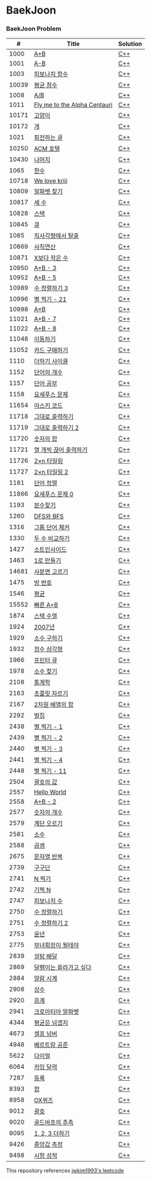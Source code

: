 BaekJoon
========

### BaekJoon Problem

| # | Title | Solution |
|---| ----- | -------- | 
| 1000 | [A+B](https://www.acmicpc.net/problem/1000) | [C++](https://github.com/JINwonLEE/genuine/blob/master/BaekJoon/1000.cpp) |
| 1001 | [A-B](https://www.acmicpc.net/problem/1001) | [C++](https://github.com/JINwonLEE/genuine/blob/master/BaekJoon/1001.cpp) |
| 1003 | [피보나치 함수](https://www.acmicpc.net/problem/1003) | [C++](https://github.com/JINwonLEE/genuine/blob/master/BaekJoon/1003.cpp) |
| 10039 | [평균 점수](https://www.acmicpc.net/problem/10039) | [C++](https://github.com/JINwonLEE/genuine/blob/master/BaekJoon/10039.cpp) |
| 1008 | [A/B](https://www.acmicpc.net/problem/1008) | [C++](https://github.com/JINwonLEE/genuine/blob/master/BaekJoon/1008.cpp) |
| 1011 | [Fly me to the Alpha Centauri](https://www.acmicpc.net/problem/1011) | [C++](https://github.com/JINwonLEE/genuine/blob/master/BaekJoon/1011.cpp) |
| 10171 | [고양이](https://www.acmicpc.net/problem/10171) | [C++](https://github.com/JINwonLEE/genuine/blob/master/BaekJoon/10171.cpp) |
| 10172 | [개](https://www.acmicpc.net/problem/10172) | [C++](https://github.com/JINwonLEE/genuine/blob/master/BaekJoon/10172.cpp) |
| 1021 | [회전하는 큐](https://www.acmicpc.net/problem/1021) | [C++](https://github.com/JINwonLEE/genuine/blob/master/BaekJoon/1021.cpp) |
| 10250 | [ACM 호텔](https://www.acmicpc.net/problem/10250) | [C++](https://github.com/JINwonLEE/genuine/blob/master/BaekJoon/10250.cpp) |
| 10430 | [나머지](https://www.acmicpc.net/problem/10430) | [C++](https://github.com/JINwonLEE/genuine/blob/master/BaekJoon/10430.cpp) |
| 1065 | [한수](https://www.acmicpc.net/problem/1065) | [C++](https://github.com/JINwonLEE/genuine/blob/master/BaekJoon/1065.cpp) |
| 10718 | [We love kriii](https://www.acmicpc.net/problem/10718) | [C++](https://github.com/JINwonLEE/genuine/blob/master/BaekJoon/10718.cpp) |
| 10809 | [알파벳 찾기](https://www.acmicpc.net/problem/10809) | [C++](https://github.com/JINwonLEE/genuine/blob/master/BaekJoon/10809.cpp) |
| 10817 | [세 수](https://www.acmicpc.net/problem/10817) | [C++](https://github.com/JINwonLEE/genuine/blob/master/BaekJoon/10817.cpp) |
| 10828 | [스택](https://www.acmicpc.net/problem/10828) | [C++](https://github.com/JINwonLEE/genuine/blob/master/BaekJoon/10828.cpp) |
| 10845 | [큐](https://www.acmicpc.net/problem/10845) | [C++](https://github.com/JINwonLEE/genuine/blob/master/BaekJoon/10845.cpp) |
| 1085 | [직사각형에서 탈출](https://www.acmicpc.net/problem/1085) | [C++](https://github.com/JINwonLEE/genuine/blob/master/BaekJoon/1085.cpp) |
| 10869 | [사칙연산](https://www.acmicpc.net/problem/10869) | [C++](https://github.com/JINwonLEE/genuine/blob/master/BaekJoon/10869.cpp) |
| 10871 | [X보다 작은 수](https://www.acmicpc.net/problem/10871) | [C++](https://github.com/JINwonLEE/genuine/blob/master/BaekJoon/10871.cpp) |
| 10950 | [A+B - 3](https://www.acmicpc.net/problem/10950) | [C++](https://github.com/JINwonLEE/genuine/blob/master/BaekJoon/10950.cpp) |
| 10952 | [A+B - 5](https://www.acmicpc.net/problem/10952) | [C++](https://github.com/JINwonLEE/genuine/blob/master/BaekJoon/10952.cpp) |
| 10989 | [수 정렬하기 3](https://www.acmicpc.net/problem/10989) | [C++](https://github.com/JINwonLEE/genuine/blob/master/BaekJoon/10989.cpp) |
| 10996 | [별 찍기 - 21](https://www.acmicpc.net/problem/10996) | [C++](https://github.com/JINwonLEE/genuine/blob/master/BaekJoon/10996.cpp) |
| 10998 | [A×B](https://www.acmicpc.net/problem/10998) | [C++](https://github.com/JINwonLEE/genuine/blob/master/BaekJoon/10998.cpp) |
| 11021 | [A+B - 7](https://www.acmicpc.net/problem/11021) | [C++](https://github.com/JINwonLEE/genuine/blob/master/BaekJoon/11021.cpp) |
| 11022 | [A+B - 8](https://www.acmicpc.net/problem/11022) | [C++](https://github.com/JINwonLEE/genuine/blob/master/BaekJoon/11022.cpp) |
| 11048 | [이동하기](https://www.acmicpc.net/problem/11048) | [C++](https://github.com/JINwonLEE/genuine/blob/master/BaekJoon/11048.cpp) |
| 11052 | [카드 구매하기](https://www.acmicpc.net/problem/11052) | [C++](https://github.com/JINwonLEE/genuine/blob/master/BaekJoon/11052.cpp) |
| 1110 | [더하기 사이클](https://www.acmicpc.net/problem/1110) | [C++](https://github.com/JINwonLEE/genuine/blob/master/BaekJoon/1110.cpp) |
| 1152 | [단어의 개수](https://www.acmicpc.net/problem/1152) | [C++](https://github.com/JINwonLEE/genuine/blob/master/BaekJoon/1152.cpp) |
| 1157 | [단어 공부](https://www.acmicpc.net/problem/1157) | [C++](https://github.com/JINwonLEE/genuine/blob/master/BaekJoon/1157.cpp) |
| 1158 | [요세푸스 문제](https://www.acmicpc.net/problem/1158) | [C++](https://github.com/JINwonLEE/genuine/blob/master/BaekJoon/1158.cpp) |
| 11654 | [아스키 코드](https://www.acmicpc.net/problem/11654) | [C++](https://github.com/JINwonLEE/genuine/blob/master/BaekJoon/11654.cpp) |
| 11718 | [그대로 출력하기](https://www.acmicpc.net/problem/11718) | [C++](https://github.com/JINwonLEE/genuine/blob/master/BaekJoon/11718.cpp) |
| 11719 | [그대로 출력하기 2](https://www.acmicpc.net/problem/11719) | [C++](https://github.com/JINwonLEE/genuine/blob/master/BaekJoon/11719.cpp) |
| 11720 | [숫자의 합](https://www.acmicpc.net/problem/11720) | [C++](https://github.com/JINwonLEE/genuine/blob/master/BaekJoon/11720.cpp) |
| 11721 | [열 개씩 끊어 출력하기](https://www.acmicpc.net/problem/11721) | [C++](https://github.com/JINwonLEE/genuine/blob/master/BaekJoon/11721.cpp) |
| 11726 | [2×n 타일링](https://www.acmicpc.net/problem/11726) | [C++](https://github.com/JINwonLEE/genuine/blob/master/BaekJoon/11726.cpp) |
| 11727 | [2×n 타일링 2](https://www.acmicpc.net/problem/11727) | [C++](https://github.com/JINwonLEE/genuine/blob/master/BaekJoon/11727.cpp) |
| 1181 | [단어 정렬](https://www.acmicpc.net/problem/1181) | [C++](https://github.com/JINwonLEE/genuine/blob/master/BaekJoon/1181.cpp) |
| 11866 | [요세푸스 문제 0](https://www.acmicpc.net/problem/11866) | [C++](https://github.com/JINwonLEE/genuine/blob/master/BaekJoon/11866.cpp) |
| 1193 | [분수찾기](https://www.acmicpc.net/problem/1193) | [C++](https://github.com/JINwonLEE/genuine/blob/master/BaekJoon/1193.cpp) |
| 1260 | [DFS와 BFS](https://www.acmicpc.net/problem/1260) | [C++](https://github.com/JINwonLEE/genuine/blob/master/BaekJoon/1260.cpp) |
| 1316 | [그룹 단어 체커](https://www.acmicpc.net/problem/1316) | [C++](https://github.com/JINwonLEE/genuine/blob/master/BaekJoon/1316.cpp) |
| 1330 | [두 수 비교하기](https://www.acmicpc.net/problem/1330) | [C++](https://github.com/JINwonLEE/genuine/blob/master/BaekJoon/1330.cpp) |
| 1427 | [소트인사이드](https://www.acmicpc.net/problem/1427) | [C++](https://github.com/JINwonLEE/genuine/blob/master/BaekJoon/1427.cpp) |
| 1463 | [1로 만들기](https://www.acmicpc.net/problem/1463) | [C++](https://github.com/JINwonLEE/genuine/blob/master/BaekJoon/1463.cpp) |
| 14681 | [사분면 고르기](https://www.acmicpc.net/problem/14681) | [C++](https://github.com/JINwonLEE/genuine/blob/master/BaekJoon/14681.cpp) |
| 1475 | [방 번호](https://www.acmicpc.net/problem/1475) | [C++](https://github.com/JINwonLEE/genuine/blob/master/BaekJoon/1475.cpp) |
| 1546 | [평균](https://www.acmicpc.net/problem/1546) | [C++](https://github.com/JINwonLEE/genuine/blob/master/BaekJoon/1546.cpp) |
| 15552 | [빠른 A+B](https://www.acmicpc.net/problem/15552) | [C++](https://github.com/JINwonLEE/genuine/blob/master/BaekJoon/15552.cpp) |
| 1874 | [스택 수열](https://www.acmicpc.net/problem/1874) | [C++](https://github.com/JINwonLEE/genuine/blob/master/BaekJoon/1874.cpp) |
| 1924 | [2007년](https://www.acmicpc.net/problem/1924) | [C++](https://github.com/JINwonLEE/genuine/blob/master/BaekJoon/1924.cpp) |
| 1929 | [소수 구하기](https://www.acmicpc.net/problem/1929) | [C++](https://github.com/JINwonLEE/genuine/blob/master/BaekJoon/1929.cpp) |
| 1932 | [정수 삼각형](https://www.acmicpc.net/problem/1932) | [C++](https://github.com/JINwonLEE/genuine/blob/master/BaekJoon/1932.cpp) |
| 1966 | [프린터 큐](https://www.acmicpc.net/problem/1966) | [C++](https://github.com/JINwonLEE/genuine/blob/master/BaekJoon/1966.cpp) |
| 1978 | [소수 찾기](https://www.acmicpc.net/problem/1978) | [C++](https://github.com/JINwonLEE/genuine/blob/master/BaekJoon/1978.cpp) |
| 2108 | [통계학](https://www.acmicpc.net/problem/2108) | [C++](https://github.com/JINwonLEE/genuine/blob/master/BaekJoon/2108.cpp) |
| 2163 | [초콜릿 자르기](https://www.acmicpc.net/problem/2163) | [C++](https://github.com/JINwonLEE/genuine/blob/master/BaekJoon/2163.cpp) |
| 2167 | [2차원 배열의 합](https://www.acmicpc.net/problem/2167) | [C++](https://github.com/JINwonLEE/genuine/blob/master/BaekJoon/2167.cpp) |
| 2292 | [벌집](https://www.acmicpc.net/problem/2292) | [C++](https://github.com/JINwonLEE/genuine/blob/master/BaekJoon/2292.cpp) |
| 2438 | [별 찍기 - 1](https://www.acmicpc.net/problem/2438) | [C++](https://github.com/JINwonLEE/genuine/blob/master/BaekJoon/2438.cpp) |
| 2439 | [별 찍기 - 2](https://www.acmicpc.net/problem/2439) | [C++](https://github.com/JINwonLEE/genuine/blob/master/BaekJoon/2439.cpp) |
| 2440 | [별 찍기 - 3](https://www.acmicpc.net/problem/2440) | [C++](https://github.com/JINwonLEE/genuine/blob/master/BaekJoon/2440.cpp) |
| 2441 | [별 찍기 - 4](https://www.acmicpc.net/problem/2441) | [C++](https://github.com/JINwonLEE/genuine/blob/master/BaekJoon/2441.cpp) |
| 2448 | [별 찍기 - 11](https://www.acmicpc.net/problem/2448) | [C++](https://github.com/JINwonLEE/genuine/blob/master/BaekJoon/2448.cpp) |
| 2504 | [괄호의 값](https://www.acmicpc.net/problem/2504) | [C++](https://github.com/JINwonLEE/genuine/blob/master/BaekJoon/2504.cpp) |
| 2557 | [Hello World](https://www.acmicpc.net/problem/2557) | [C++](https://github.com/JINwonLEE/genuine/blob/master/BaekJoon/2557.cpp) |
| 2558 | [A+B - 2](https://www.acmicpc.net/problem/2558) | [C++](https://github.com/JINwonLEE/genuine/blob/master/BaekJoon/2558.cpp) |
| 2577 | [숫자의 개수](https://www.acmicpc.net/problem/2577) | [C++](https://github.com/JINwonLEE/genuine/blob/master/BaekJoon/2577.cpp) |
| 2579 | [계단 오르기](https://www.acmicpc.net/problem/2579) | [C++](https://github.com/JINwonLEE/genuine/blob/master/BaekJoon/2579.cpp) |
| 2581 | [소수](https://www.acmicpc.net/problem/2581) | [C++](https://github.com/JINwonLEE/genuine/blob/master/BaekJoon/2581.cpp) |
| 2588 | [곱셈](https://www.acmicpc.net/problem/2588) | [C++](https://github.com/JINwonLEE/genuine/blob/master/BaekJoon/2588.cpp) |
| 2675 | [문자열 반복](https://www.acmicpc.net/problem/2675) | [C++](https://github.com/JINwonLEE/genuine/blob/master/BaekJoon/2675.cpp) |
| 2739 | [구구단](https://www.acmicpc.net/problem/2739) | [C++](https://github.com/JINwonLEE/genuine/blob/master/BaekJoon/2739.cpp) |
| 2741 | [N 찍기](https://www.acmicpc.net/problem/2741) | [C++](https://github.com/JINwonLEE/genuine/blob/master/BaekJoon/2741.cpp) |
| 2742 | [기찍 N](https://www.acmicpc.net/problem/2742) | [C++](https://github.com/JINwonLEE/genuine/blob/master/BaekJoon/2742.cpp) |
| 2747 | [피보나치 수](https://www.acmicpc.net/problem/2747) | [C++](https://github.com/JINwonLEE/genuine/blob/master/BaekJoon/2747.cpp) |
| 2750 | [수 정렬하기](https://www.acmicpc.net/problem/2750) | [C++](https://github.com/JINwonLEE/genuine/blob/master/BaekJoon/2750.cpp) |
| 2751 | [수 정렬하기 2](https://www.acmicpc.net/problem/2751) | [C++](https://github.com/JINwonLEE/genuine/blob/master/BaekJoon/2751.cpp) |
| 2753 | [윤년](https://www.acmicpc.net/problem/2753) | [C++](https://github.com/JINwonLEE/genuine/blob/master/BaekJoon/2753.cpp) |
| 2775 | [부녀회장이 될테야](https://www.acmicpc.net/problem/2775) | [C++](https://github.com/JINwonLEE/genuine/blob/master/BaekJoon/2775.cpp) |
| 2839 | [설탕 배달](https://www.acmicpc.net/problem/2839) | [C++](https://github.com/JINwonLEE/genuine/blob/master/BaekJoon/2839.cpp) |
| 2869 | [달팽이는 올라가고 싶다](https://www.acmicpc.net/problem/2869) | [C++](https://github.com/JINwonLEE/genuine/blob/master/BaekJoon/2869.cpp) |
| 2884 | [알람 시계](https://www.acmicpc.net/problem/2884) | [C++](https://github.com/JINwonLEE/genuine/blob/master/BaekJoon/2884.cpp) |
| 2908 | [상수](https://www.acmicpc.net/problem/2908) | [C++](https://github.com/JINwonLEE/genuine/blob/master/BaekJoon/2908.cpp) |
| 2920 | [음계](https://www.acmicpc.net/problem/2920) | [C++](https://github.com/JINwonLEE/genuine/blob/master/BaekJoon/2920.cpp) |
| 2941 | [크로아티아 알파벳](https://www.acmicpc.net/problem/2941) | [C++](https://github.com/JINwonLEE/genuine/blob/master/BaekJoon/2941.cpp) |
| 4344 | [평균은 넘겠지](https://www.acmicpc.net/problem/4344) | [C++](https://github.com/JINwonLEE/genuine/blob/master/BaekJoon/4344.cpp) |
| 4673 | [셀프 넘버](https://www.acmicpc.net/problem/4673) | [C++](https://github.com/JINwonLEE/genuine/blob/master/BaekJoon/4673.cpp) |
| 4948 | [베르트랑 공준](https://www.acmicpc.net/problem/4948) | [C++](https://github.com/JINwonLEE/genuine/blob/master/BaekJoon/4948.cpp) |
| 5622 | [다이얼](https://www.acmicpc.net/problem/5622) | [C++](https://github.com/JINwonLEE/genuine/blob/master/BaekJoon/5622.cpp) |
| 6064 | [카잉 달력](https://www.acmicpc.net/problem/6064) | [C++](https://github.com/JINwonLEE/genuine/blob/master/BaekJoon/6064.cpp) |
| 7287 | [등록](https://www.acmicpc.net/problem/7287) | [C++](https://github.com/JINwonLEE/genuine/blob/master/BaekJoon/7287.cpp) |
| 8393 | [합](https://www.acmicpc.net/problem/8393) | [C++](https://github.com/JINwonLEE/genuine/blob/master/BaekJoon/8393.cpp) |
| 8958 | [OX퀴즈](https://www.acmicpc.net/problem/8958) | [C++](https://github.com/JINwonLEE/genuine/blob/master/BaekJoon/8958.cpp) |
| 9012 | [괄호](https://www.acmicpc.net/problem/9012) | [C++](https://github.com/JINwonLEE/genuine/blob/master/BaekJoon/9012.cpp) |
| 9020 | [골드바흐의 추측](https://www.acmicpc.net/problem/9020) | [C++](https://github.com/JINwonLEE/genuine/blob/master/BaekJoon/9020.cpp) |
| 9095 | [1, 2, 3 더하기](https://www.acmicpc.net/problem/9095) | [C++](https://github.com/JINwonLEE/genuine/blob/master/BaekJoon/9095.cpp) |
| 9426 | [중앙값 측정](https://www.acmicpc.net/problem/9426) | [C++](https://github.com/JINwonLEE/genuine/blob/master/BaekJoon/9426.cpp) |
| 9498 | [시험 성적](https://www.acmicpc.net/problem/9498) | [C++](https://github.com/JINwonLEE/genuine/blob/master/BaekJoon/9498.cpp) |
This repository references [jwkim1993's leetcode](https://github.com/jwkim1993/leetcode)
